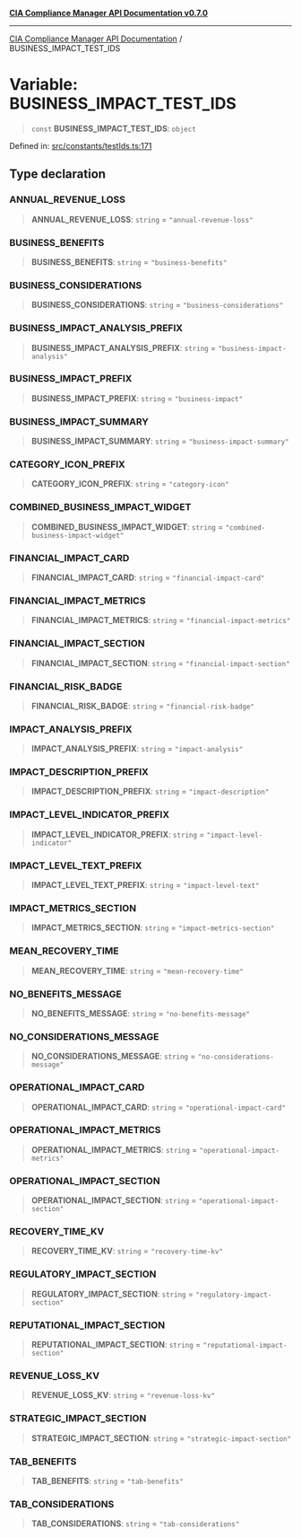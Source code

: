 [**CIA Compliance Manager API Documentation v0.7.0**](../README.md)

***

[CIA Compliance Manager API Documentation](../globals.md) / BUSINESS\_IMPACT\_TEST\_IDS

# Variable: BUSINESS\_IMPACT\_TEST\_IDS

> `const` **BUSINESS\_IMPACT\_TEST\_IDS**: `object`

Defined in: [src/constants/testIds.ts:171](https://github.com/Hack23/cia-compliance-manager/blob/main/src/constants/testIds.ts#L171)

## Type declaration

### ANNUAL\_REVENUE\_LOSS

> **ANNUAL\_REVENUE\_LOSS**: `string` = `"annual-revenue-loss"`

### BUSINESS\_BENEFITS

> **BUSINESS\_BENEFITS**: `string` = `"business-benefits"`

### BUSINESS\_CONSIDERATIONS

> **BUSINESS\_CONSIDERATIONS**: `string` = `"business-considerations"`

### BUSINESS\_IMPACT\_ANALYSIS\_PREFIX

> **BUSINESS\_IMPACT\_ANALYSIS\_PREFIX**: `string` = `"business-impact-analysis"`

### BUSINESS\_IMPACT\_PREFIX

> **BUSINESS\_IMPACT\_PREFIX**: `string` = `"business-impact"`

### BUSINESS\_IMPACT\_SUMMARY

> **BUSINESS\_IMPACT\_SUMMARY**: `string` = `"business-impact-summary"`

### CATEGORY\_ICON\_PREFIX

> **CATEGORY\_ICON\_PREFIX**: `string` = `"category-icon"`

### COMBINED\_BUSINESS\_IMPACT\_WIDGET

> **COMBINED\_BUSINESS\_IMPACT\_WIDGET**: `string` = `"combined-business-impact-widget"`

### FINANCIAL\_IMPACT\_CARD

> **FINANCIAL\_IMPACT\_CARD**: `string` = `"financial-impact-card"`

### FINANCIAL\_IMPACT\_METRICS

> **FINANCIAL\_IMPACT\_METRICS**: `string` = `"financial-impact-metrics"`

### FINANCIAL\_IMPACT\_SECTION

> **FINANCIAL\_IMPACT\_SECTION**: `string` = `"financial-impact-section"`

### FINANCIAL\_RISK\_BADGE

> **FINANCIAL\_RISK\_BADGE**: `string` = `"financial-risk-badge"`

### IMPACT\_ANALYSIS\_PREFIX

> **IMPACT\_ANALYSIS\_PREFIX**: `string` = `"impact-analysis"`

### IMPACT\_DESCRIPTION\_PREFIX

> **IMPACT\_DESCRIPTION\_PREFIX**: `string` = `"impact-description"`

### IMPACT\_LEVEL\_INDICATOR\_PREFIX

> **IMPACT\_LEVEL\_INDICATOR\_PREFIX**: `string` = `"impact-level-indicator"`

### IMPACT\_LEVEL\_TEXT\_PREFIX

> **IMPACT\_LEVEL\_TEXT\_PREFIX**: `string` = `"impact-level-text"`

### IMPACT\_METRICS\_SECTION

> **IMPACT\_METRICS\_SECTION**: `string` = `"impact-metrics-section"`

### MEAN\_RECOVERY\_TIME

> **MEAN\_RECOVERY\_TIME**: `string` = `"mean-recovery-time"`

### NO\_BENEFITS\_MESSAGE

> **NO\_BENEFITS\_MESSAGE**: `string` = `"no-benefits-message"`

### NO\_CONSIDERATIONS\_MESSAGE

> **NO\_CONSIDERATIONS\_MESSAGE**: `string` = `"no-considerations-message"`

### OPERATIONAL\_IMPACT\_CARD

> **OPERATIONAL\_IMPACT\_CARD**: `string` = `"operational-impact-card"`

### OPERATIONAL\_IMPACT\_METRICS

> **OPERATIONAL\_IMPACT\_METRICS**: `string` = `"operational-impact-metrics"`

### OPERATIONAL\_IMPACT\_SECTION

> **OPERATIONAL\_IMPACT\_SECTION**: `string` = `"operational-impact-section"`

### RECOVERY\_TIME\_KV

> **RECOVERY\_TIME\_KV**: `string` = `"recovery-time-kv"`

### REGULATORY\_IMPACT\_SECTION

> **REGULATORY\_IMPACT\_SECTION**: `string` = `"regulatory-impact-section"`

### REPUTATIONAL\_IMPACT\_SECTION

> **REPUTATIONAL\_IMPACT\_SECTION**: `string` = `"reputational-impact-section"`

### REVENUE\_LOSS\_KV

> **REVENUE\_LOSS\_KV**: `string` = `"revenue-loss-kv"`

### STRATEGIC\_IMPACT\_SECTION

> **STRATEGIC\_IMPACT\_SECTION**: `string` = `"strategic-impact-section"`

### TAB\_BENEFITS

> **TAB\_BENEFITS**: `string` = `"tab-benefits"`

### TAB\_CONSIDERATIONS

> **TAB\_CONSIDERATIONS**: `string` = `"tab-considerations"`
